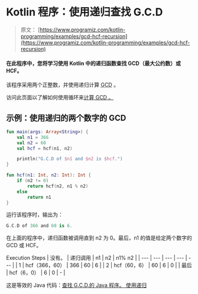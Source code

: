 # Kotlin 程序：使用递归查找 G.C.D

> 原文： [https://www.programiz.com/kotlin-programming/examples/gcd-hcf-recursion](https://www.programiz.com/kotlin-programming/examples/gcd-hcf-recursion)

#### 在此程序中，您将学习使用 Kotlin 中的递归函数查找 GCD（最大公约数）或 HCF。

该程序采用两个正整数，并使用递归计算 <abbr title="Greatest Common Divisor">GCD</abbr> 。

访问此页面以了解如何使用循环来[计算 <abbr title="Greatest Common Divisor">GCD</abbr> 。](/kotlin-programming/examples/hcf-gcd "GCD using loops in Kotlin")

## 示例：使用递归的两个数字的 GCD

```kt
fun main(args: Array<String>) {
    val n1 = 366
    val n2 = 60
    val hcf = hcf(n1, n2)

    println("G.C.D of $n1 and $n2 is $hcf.")
}

fun hcf(n1: Int, n2: Int): Int {
    if (n2 != 0)
        return hcf(n2, n1 % n2)
    else
        return n1
}
```

运行该程序时，输出为：

```kt
G.C.D of 366 and 60 is 6.
```

在上面的程序中，递归函数被调用直到 n2 为 0。最后，n1 的值是给定两个数字的 GCD 或 HCF。

<caption>Execution Steps</caption>
| 没有。 | 递归调用 | n1 | n2 | n1% n2 |
| --- | --- | --- | --- | --- |
| 1 | hcf（366，60） | 366 | 60 | 6 |
| 2 | hcf（60，6） | 60 | 6 | 0 |
| 最后 | hcf（6，0） | 6 | 0 | - |

这是等效的 Java 代码：[查找 G.C.D.的 Java 程序。 使用递归](/java-programming/examples/gcd-hcf-recursion "Java Program to Find GCD using recursive function")